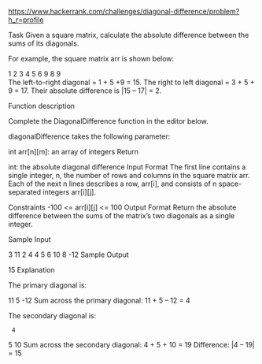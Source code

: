 https://www.hackerrank.com/challenges/diagonal-difference/problem?h_r=profile

Task
Given a square matrix, calculate the absolute difference between the sums of its diagonals.

For example, the square matrix arr is shown below:

1 2 3
4 5 6
9 8 9  
The left-to-right diagonal = 1 + 5 +9 = 15. The right to left diagonal = 3 + 5 + 9 = 17. Their absolute difference is |15 – 17| = 2.


Function description

Complete the DiagonalDifference function in the editor below.

diagonalDifference takes the following parameter:

int arr[n][m]: an array of integers
Return


int: the absolute diagonal difference
Input Format
The first line contains a single integer, n, the number of rows and columns in the square matrix arr.
Each of the next n lines describes a row, arr[i], and consists of n space-separated integers arr[i][j].

Constraints
-100 <= arr[i][j] <= 100
Output Format
Return the absolute difference between the sums of the matrix’s two diagonals as a single integer.


Sample Input


3
11 2 4
4 5 6
10 8 -12
Sample Output

15
Explanation

The primary diagonal is:


11
   5
     -12
Sum across the primary diagonal: 11 + 5 – 12 = 4

The secondary diagonal is:

     4
   5
10
Sum across the secondary diagonal: 4 + 5 + 10 = 19
Difference: |4 – 19| = 15